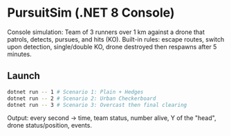 
# PursuitSim (.NET 8 Console)

Console simulation: Team of 3 runners over 1 km against a drone that patrols, detects, pursues, and hits (KO).
Built-in rules: escape routes, switch upon detection, single/double KO, drone destroyed then respawns after 5 minutes.

## Launch

```bash
dotnet run -- 1 # Scenario 1: Plain + Hedges
dotnet run -- 2 # Scenario 2: Urban Checkerboard
dotnet run -- 3 # Scenario 3: Overcast then final clearing
```

Output: every second → time, team status, number alive, Y of the "head", drone status/position, events.
